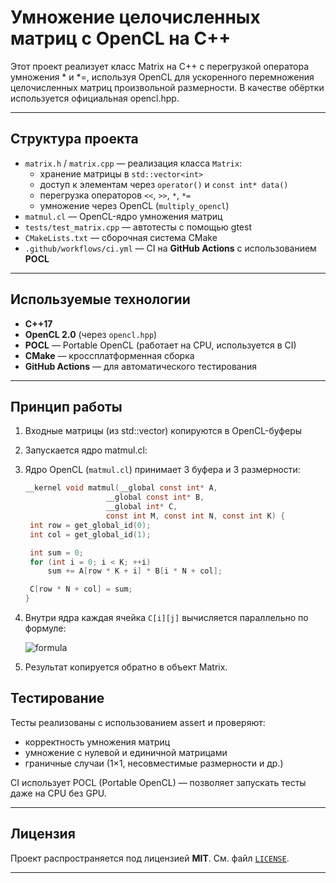 # Умножение целочисленных матриц с OpenCL на C++

Этот проект реализует класс Matrix на C++ с перегрузкой оператора умножения * и *=, используя OpenCL для ускоренного перемножения целочисленных матриц произвольной размерности. В качестве обёртки используется официальная opencl.hpp.

---

## Структура проекта

- `matrix.h` / `matrix.cpp` — реализация класса `Matrix`:
  - хранение матрицы в `std::vector<int>`
  - доступ к элементам через `operator()` и `const int* data()`
  - перегрузка операторов `<<`, `>>`, `*`, `*=`
  - умножение через OpenCL (`multiply_opencl`)
- `matmul.cl` — OpenCL-ядро умножения матриц
- `tests/test_matrix.cpp` — автотесты с помощью gtest
- `CMakeLists.txt` — сборочная система CMake
- `.github/workflows/ci.yml` — CI на **GitHub Actions** с использованием **POCL**

---

## Используемые технологии

- **C++17**
- **OpenCL 2.0** (через `opencl.hpp`)
- **POCL** — Portable OpenCL (работает на CPU, используется в CI)
- **CMake** — кроссплатформенная сборка
- **GitHub Actions** — для автоматического тестирования

---

## Принцип работы

1. Входные матрицы (из std::vector<int>) копируются в OpenCL-буферы
2. Запускается ядро matmul.cl:
3. Ядро OpenCL (`matmul.cl`) принимает 3 буфера и 3 размерности:
   ```c
   __kernel void matmul(__global const int* A,
                     __global const int* B,
                     __global int* C,
                     const int M, const int N, const int K) {
    int row = get_global_id(0);
    int col = get_global_id(1);

    int sum = 0;
    for (int i = 0; i < K; ++i)
        sum += A[row * K + i] * B[i * N + col];

    C[row * N + col] = sum;
   }
   ```
4. Внутри ядра каждая ячейка `C[i][j]` вычисляется параллельно по формуле:

   ![formula](https://latex.codecogs.com/svg.image?C[i][j]=\sum_{k=0}^{K-1}A[i][k]\cdot%20B[k][j])

5. Результат копируется обратно в объект Matrix.

## Тестирование

Тесты реализованы с использованием assert и проверяют:

- корректность умножения матриц
- умножение с нулевой и единичной матрицами
- граничные случаи (1×1, несовместимые размерности и др.)

CI использует POCL (Portable OpenCL) — позволяет запускать тесты даже на CPU без GPU.

---

## Лицензия

Проект распространяется под лицензией **MIT**. См. файл [`LICENSE`](./LICENSE).

---
